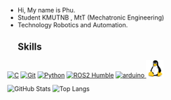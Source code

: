 <!-- ![](https://user-images.githubusercontent.com/18350557/176309783-0785949b-9127-417c-8b55-ab5a4333674e.gif) -->

<!-- My name is Phuwaset Sibta :), Student Mechatronic and Robotics LPTC , I love Technology and Robot -->
*   Hi, My name is Phu.
*   Student KMUTNB , MtT (Mechatronic Engineering)
*   Technology Robotics and Automation. 
    ## Skills 
<p align="left">
<a href="https://docs.microsoft.com/en-us/cpp/?view=msvc-170" target="_blank" rel="noreferrer"><img src="https://raw.githubusercontent.com/danielcranney/readme-generator/main/public/icons/skills/c-colored.svg" width="36" height="36" alt="C" /></a>
<a href="https://git-scm.com/" target="_blank" rel="noreferrer"><img src="https://raw.githubusercontent.com/danielcranney/readme-generator/main/public/icons/skills/git-colored.svg" width="36" height="36" alt="Git" /></a>
<a href="https://www.python.org/" target="_blank" rel="noreferrer"><img src="https://raw.githubusercontent.com/danielcranney/readme-generator/main/public/icons/skills/python-colored.svg" width="36" height="36" alt="Python" /></a>
<a href="https://docs.ros.org/.artwork/distributions/humble/HumbleHawksbill.png" target="_blank" rel="noreferrer"><img src="https://docs.ros.org/.artwork/distributions/humble/HumbleHawksbill.png" width="36" height="36" alt="ROS2 Humble" /></a> 
<a href="https://www.arduino.cc/" target="_blank" rel="noreferrer"> <img src="https://cdn.worldvectorlogo.com/logos/arduino-1.svg" alt="arduino" width="40" height="40"/> </a> <a href="https://www.linux.org/" target="_blank" rel="noreferrer"> <img src="https://raw.githubusercontent.com/devicons/devicon/master/icons/linux/linux-original.svg" alt="linux" width="40" height="40"/> </a>  
</p>

![GitHub Stats](https://github-readme-stats.vercel.app/api?username=Phuwaset&count_private=true&show_icons=true)
![Top Langs](https://github-readme-stats.vercel.app/api/top-langs?username=Phuwaset&layout=compact)



